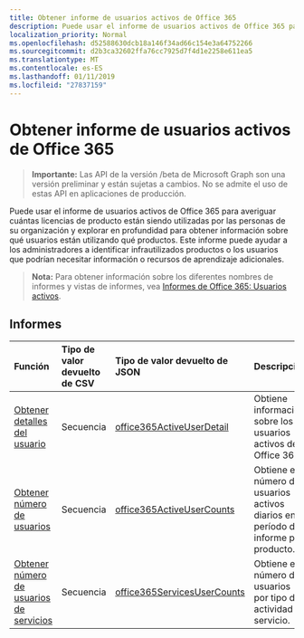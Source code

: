```yaml
---
title: Obtener informe de usuarios activos de Office 365
description: Puede usar el informe de usuarios activos de Office 365 para averiguar cuántas licencias de producto están siendo utilizadas por las personas de su organización y explorar en profundidad para obtener información sobre qué usuarios están utilizando qué productos. Este informe puede ayudar a los administradores a identificar infrautilizados productos o los usuarios que podrían necesitar información o recursos de aprendizaje adicionales.
localization_priority: Normal
ms.openlocfilehash: d52588630dcb18a146f34ad66c154e3a64752266
ms.sourcegitcommit: d2b3ca32602ffa76cc7925d7f4d1e2258e611ea5
ms.translationtype: MT
ms.contentlocale: es-ES
ms.lasthandoff: 01/11/2019
ms.locfileid: "27837159"
---
```

# <a name="office-365-active-users-reports"></a>Obtener informe de usuarios activos de Office 365

> **Importante:** Las API de la versión /beta de Microsoft Graph son una versión preliminar y están sujetas a cambios. No se admite el uso de estas API en aplicaciones de producción.

Puede usar el informe de usuarios activos de Office 365 para averiguar cuántas licencias de producto están siendo utilizadas por las personas de su organización y explorar en profundidad para obtener información sobre qué usuarios están utilizando qué productos. Este informe puede ayudar a los administradores a identificar infrautilizados productos o los usuarios que podrían necesitar información o recursos de aprendizaje adicionales.

> **Nota:** Para obtener información sobre los diferentes nombres de informes y vistas de informes, vea [Informes de Office 365: Usuarios activos](https://support.office.com/client/Active-Users-fc1cf1d0-cd84-43fd-adb7-a4c4dfa8112d).

## <a name="reports"></a>Informes
| Función                                 | Tipo de valor devuelto de CSV | Tipo de valor devuelto de JSON                         | Descripción                              |
| :--------------------------------------- | :-------------- | :--------------------------------------- | ---------------------------------------- |
| [Obtener detalles del usuario](../api/reportroot-getoffice365activeuserdetail.md) | Secuencia          | [office365ActiveUserDetail](../resources/office365activeuserdetail.md) | Obtiene información sobre los usuarios activos de Office 365. |
| [Obtener número de usuarios](../api/reportroot-getoffice365activeusercounts.md) | Secuencia          | [office365ActiveUserCounts](../resources/office365activeusercounts.md) | Obtiene el número de usuarios activos diarios en el período de informe por producto. |
| [Obtener número de usuarios de servicios](../api/reportroot-getoffice365servicesusercounts.md) | Secuencia          | [office365ServicesUserCounts](../resources/office365servicesusercounts.md) | Obtiene el número de usuarios por tipo de actividad y servicio. |
